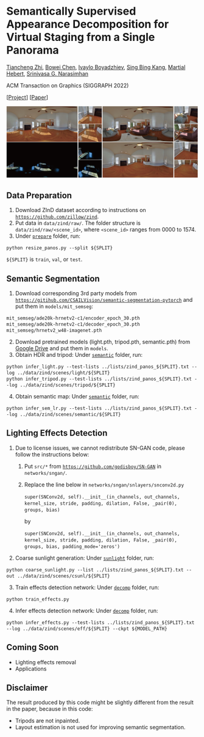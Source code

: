 # Semantically Supervised Appearance Decomposition for Virtual Staging from a Single Panorama

[Tiancheng Zhi](https://tiancheng-zhi.github.io/), [Bowei Chen](https://armastuschen.github.io/), [Ivaylo Boyadzhiev](https://www.cs.cornell.edu/~iboy/), [Sing Bing Kang](http://www.singbingkang.com/), [Martial Hebert](http://www.cs.cmu.edu/~hebert/), [Srinivasa G. Narasimhan](http://www.cs.cmu.edu/~srinivas/)

ACM Transaction on Graphics (SIGGRAPH 2022)

[[Project]()] [[Paper]()]

<p align='center'>
<img src="imgs/teaser.png" width="800px">
</p>

## Data Preparation
1. Download ZInD dataset according to instructions on [`https://github.com/zillow/zind`](https://github.com/zillow/zind).
2. Put data in `data/zind/raw/`. The folder structure is `data/zind/raw/<scene_id>`, where `<scene_id>` ranges from 0000 to 1574.
3. Under [`prepare`](prepare) folder, run:
```
python resize_panos.py --split ${SPLIT}
```
`${SPLIT}` is `train`, `val`, or `test`.

## Semantic Segmentation
1. Download corresponding 3rd party models from [`https://gitihub.com/CSAILVision/semantic-segmentation-pytorch`](https://github.com/CSAILVision/semantic-segmentation-pytorch) and put them in `models/mit_semseg`:
```
mit_semseg/ade20k-hrnetv2-c1/encoder_epoch_30.pth
mit_semseg/ade20k-hrnetv2-c1/decoder_epoch_30.pth
mit_semseg/hrnetv2_w48-imagenet.pth
```
2. Download pretrained models (light.pth, tripod.pth, semantic.pth) from [Google Drive](https://drive.google.com/drive/folders/1RzSMW28at7O8PVoD4OGPA1aEvFEIOfql?usp=sharing) and put them in `models`.
3. Obtain HDR and tripod: Under [`semantic`](semantic) folder, run:
```
python infer_light.py --test-lists ../lists/zind_panos_${SPLIT}.txt --log ../data/zind/scenes/light/${SPLIT}
python infer_tripod.py --test-lists ../lists/zind_panos_${SPLIT}.txt --log ../data/zind/scenes/tripod/${SPLIT}
```
4. Obtain semantic map: Under [`semantic`](semantic) folder, run:
```
python infer_sem_lr.py --test-lists ../lists/zind_panos_${SPLIT}.txt --log ../data/zind/scenes/semantic/${SPLIT}
```

## Lighting Effects Detection
1. Due to license issues, we cannot redistribute SN-GAN code, please follow the instructions below:
    1. Put `src/*` from [`https://github.com/godisboy/SN-GAN`](https://github.com/godisboy/SN-GAN) in `networks/sngan/`.
    2. Replace the line below in `networks/sngan/snlayers/snconv2d.py`

        `super(SNConv2d, self).__init__(in_channels, out_channels, kernel_size, stride, padding, dilation, False, _pair(0), groups, bias)`

        by

        `super(SNConv2d, self).__init__(in_channels, out_channels, kernel_size, stride, padding, dilation, False, _pair(0), groups, bias, padding_mode='zeros')`

2. Coarse sunlight generation: Under [`sunlight`](sunlight) folder, run:
```
python coarse_sunlight.py --list ../lists/zind_panos_${SPLIT}.txt --out ../data/zind/scenes/csunl/${SPLIT}
```
3. Train effects detection network: Under [`decomp`](decomp) folder, run:
```
python train_effects.py
```
4. Infer effects detection network: Under [`decomp`](decomp) folder, run:
```
python infer_effects.py --test-lists ../lists/zind_panos_${SPLIT}.txt --log ../data/zind/scenes/eff/${SPLIT} --ckpt ${MODEL_PATH}
```

## Coming Soon
- Lighting effects removal
- Applications

## Disclaimer
The result produced by this code might be slightly different from the result in the paper, because in this code:
- Tripods are not inpainted.
- Layout estimation is not used for improving semantic segmentation.
